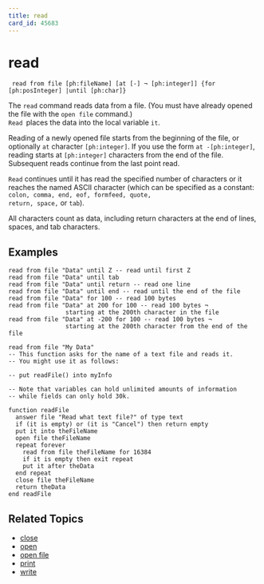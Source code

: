 ```yaml
---
title: read
card_id: 45683
---
```


# read

<code><pre>
read from file [ph:fileName] [at [-] ¬
[ph:integer]] {for [ph:posInteger] |until [ph:char]}
</pre></code>

The <code>read</code> command reads data from a file. (You must have already opened the file with the <code>open file</code> command.) <code> Read </code>places the data into the local variable <code>it</code>.

Reading of a newly opened file starts from the beginning of the file, or optionally  <code>at</code> character <code>[ph:integer]</code>. If you use the form <code>at -[ph:integer]</code>, reading starts at <code>[ph:integer]</code> characters from the end of the file. Subsequent reads continue from the last point read.

<code>Read</code> continues until it has read the specified number of characters or it reaches the named ASCII character (which can be specified as a constant: <code>colon, comma, end, eof, formfeed, quote, return, space,</code> or <code>tab</code>).

All characters count as data, including return characters at the end of lines, spaces, and tab characters. 

## Examples

```
read from file "Data" until Z -- read until first Z  
read from file "Data" until tab  
read from file "Data" until return -- read one line
read from file "Data" until end -- read until the end of the file
read from file "Data" for 100 -- read 100 bytes
read from file "Data" at 200 for 100 -- read 100 bytes ¬
                starting at the 200th character in the file
read from file "Data" at -200 for 100 -- read 100 bytes ¬
                starting at the 200th character from the end of the file

read from file "My Data"
-- This function asks for the name of a text file and reads it.
-- You might use it as follows:

-- put readFile() into myInfo

-- Note that variables can hold unlimited amounts of information
-- while fields can only hold 30k.

function readFile
  answer file "Read what text file?" of type text
  if (it is empty) or (it is "Cancel") then return empty
  put it into theFileName
  open file theFileName
  repeat forever
    read from file theFileName for 16384
    if it is empty then exit repeat
    put it after theData
  end repeat
  close file theFileName
  return theData
end readFile
```

## Related Topics

* [close](/HyperTalkReference/commands/close)
* [open](/HyperTalkReference/commands/open)
* [open file](/HyperTalkReference/commands/open-file)
* [print](/HyperTalkReference/commands/print)
* [write](/HyperTalkReference/commands/write)
